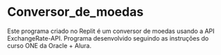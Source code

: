 # Conversor_de_moedas
Este programa criado no Replit é um conversor de moedas usando a API ExchangeRate-API. Programa desenvolvido seguindo as instruções do curso ONE da Oracle + Alura.
